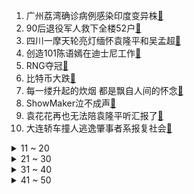 1. 广州荔湾确诊病例感染印度变异株[:link:](https://s.weibo.com/weibo?q=%23广州荔湾确诊病例感染印度变异株%23&Refer=top)
2. 90后退役军人救下全楼52户[:link:](https://s.weibo.com/weibo?q=%2390后退役军人救下全楼52户%23&Refer=top)
3. 四川一摩天轮亮灯缅怀袁隆平和吴孟超[:link:](https://s.weibo.com/weibo?q=%23四川一摩天轮亮灯缅怀袁隆平和吴孟超%23&Refer=top)
4. 创造101陈语嫣在迪士尼工作[:link:](https://s.weibo.com/weibo?q=%23创造101陈语嫣在迪士尼工作%23&Refer=top)
5. RNG夺冠[:link:](https://s.weibo.com/weibo?q=%23RNG夺冠%23&Refer=top)
6. 比特币大跌[:link:](https://s.weibo.com/weibo?q=%23比特币大跌%23&Refer=top)
7. 每一缕升起的炊烟 都是飘自人间的怀念[:link:](https://s.weibo.com/weibo?q=%23每一缕升起的炊烟%20都是飘自人间的怀念%23&Refer=top)
8. ShowMaker泣不成声[:link:](https://s.weibo.com/weibo?q=%23ShowMaker泣不成声%23&Refer=top)
9. 袁花花再也无法陪袁隆平听汇报了[:link:](https://s.weibo.com/weibo?q=%23袁花花再也无法陪袁隆平听汇报了%23&Refer=top)
10. 大连轿车撞人逃逸肇事者系报复社会[:link:](https://s.weibo.com/weibo?q=%23大连轿车撞人逃逸肇事者系报复社会%23&Refer=top)
<details>
<summary>11 ~ 20</summary>

11. 沈阳新增1例本土无症状[:link:](https://s.weibo.com/weibo?q=%23沈阳新增1例本土无症状%23&Refer=top)
12. 91秒追忆袁隆平[:link:](https://s.weibo.com/weibo?q=%2391秒追忆袁隆平%23&Refer=top)
13. 广州新增1例无症状感染者[:link:](https://s.weibo.com/weibo?q=%23广州新增1例无症状感染者%23&Refer=top)
14. Gala的卡莎[:link:](https://s.weibo.com/weibo?q=%23Gala的卡莎%23&Refer=top)
15. 生活家[:link:](https://s.weibo.com/weibo?q=%23生活家%23&Refer=top)
16. 薇娅李佳琦直播预告[:link:](https://s.weibo.com/weibo?q=%23薇娅李佳琦直播预告%23&Refer=top)
17. 纸厂纷纷停产[:link:](https://s.weibo.com/weibo?q=%23纸厂纷纷停产%23&Refer=top)
18. 苏芒说一天650伙食费不够[:link:](https://s.weibo.com/weibo?q=%23苏芒说一天650伙食费不够%23&Refer=top)
19. 真正嫁对人的爱情有多感人[:link:](https://s.weibo.com/weibo?q=%23真正嫁对人的爱情有多感人%23&Refer=top)
20. 为什么中国式父母不爱夸孩子[:link:](https://s.weibo.com/weibo?q=%23为什么中国式父母不爱夸孩子%23&Refer=top)
</details>
<details>
<summary>21 ~ 30</summary>

21. 原神[:link:](https://s.weibo.com/weibo?q=%23原神%23&Refer=top)
22. 汪苏泷情商[:link:](https://s.weibo.com/weibo?q=%23汪苏泷情商%23&Refer=top)
23. 谢谢你米哈游[:link:](https://s.weibo.com/weibo?q=%23谢谢你米哈游%23&Refer=top)
24. 没有人年年恨天临 但年年有人恨天临[:link:](https://s.weibo.com/weibo?q=%23没有人年年恨天临%20但年年有人恨天临%23&Refer=top)
25. 景甜 极限挑战[:link:](https://s.weibo.com/weibo?q=%23景甜%20极限挑战%23&Refer=top)
26. 天天向上[:link:](https://s.weibo.com/weibo?q=%23天天向上%23&Refer=top)
27. 湖人太阳冲突[:link:](https://s.weibo.com/weibo?q=%23湖人太阳冲突%23&Refer=top)
28. 五十公里桃花坞[:link:](https://s.weibo.com/weibo?q=%23五十公里桃花坞%23&Refer=top)
29. 保罗受伤[:link:](https://s.weibo.com/weibo?q=%23保罗受伤%23&Refer=top)
30. 甘肃山地马拉松事故21人遇难[:link:](https://s.weibo.com/weibo?q=%23甘肃山地马拉松事故21人遇难%23&Refer=top)
</details>
<details>
<summary>31 ~ 40</summary>

31. 外媒集体为袁隆平刷屏[:link:](https://s.weibo.com/weibo?q=%23外媒集体为袁隆平刷屏%23&Refer=top)
32. 王安宇范丞丞校服路透[:link:](https://s.weibo.com/weibo?q=%23王安宇范丞丞校服路透%23&Refer=top)
33. 哈里斯和文在寅握手后在裤子上擦手[:link:](https://s.weibo.com/weibo?q=%23哈里斯和文在寅握手后在裤子上擦手%23&Refer=top)
34. 牧羊人连救六名山地越野赛选手[:link:](https://s.weibo.com/weibo?q=%23牧羊人连救六名山地越野赛选手%23&Refer=top)
35. 太阳战胜湖人[:link:](https://s.weibo.com/weibo?q=%23太阳战胜湖人%23&Refer=top)
36. 实地探访山东曹县棺材小镇[:link:](https://s.weibo.com/weibo?q=%23实地探访山东曹县棺材小镇%23&Refer=top)
37. 明星社死时有多尴尬[:link:](https://s.weibo.com/weibo?q=%23明星社死时有多尴尬%23&Refer=top)
38. 全球最大铜生产商近40%产量面临风险[:link:](https://s.weibo.com/weibo?q=%23全球最大铜生产商近40%产量面临风险%23&Refer=top)
39. 法国发现极为罕见变异新冠病毒[:link:](https://s.weibo.com/weibo?q=%23法国发现极为罕见变异新冠病毒%23&Refer=top)
40. 深圳一学区房狂降662万元[:link:](https://s.weibo.com/weibo?q=%23深圳一学区房狂降662万元%23&Refer=top)
</details>
<details>
<summary>41 ~ 50</summary>

41. 顶楼第三季路透[:link:](https://s.weibo.com/weibo?q=%23顶楼第三季路透%23&Refer=top)
42. 比特币一天跌去4000美元[:link:](https://s.weibo.com/weibo?q=%23比特币一天跌去4000美元%23&Refer=top)
43. 詹姆斯受伤[:link:](https://s.weibo.com/weibo?q=%23詹姆斯受伤%23&Refer=top)
44. 李佳琦直播[:link:](https://s.weibo.com/weibo?q=%23李佳琦直播%23&Refer=top)
45. 中年危机到底可怕在哪里[:link:](https://s.weibo.com/weibo?q=%23中年危机到底可怕在哪里%23&Refer=top)
46. 央视主播问甘肃山地马拉松悲剧何以发生[:link:](https://s.weibo.com/weibo?q=%23央视主播问甘肃山地马拉松悲剧何以发生%23&Refer=top)
47. 江西一知名房地产商因债务纠纷被杀[:link:](https://s.weibo.com/weibo?q=%23江西一知名房地产商因债务纠纷被杀%23&Refer=top)
48. 因未戴口罩被盘查台湾男子砍警察[:link:](https://s.weibo.com/weibo?q=%23因未戴口罩被盘查台湾男子砍警察%23&Refer=top)
49. 官方回应饲养员被老虎袭击身亡[:link:](https://s.weibo.com/weibo?q=%23官方回应饲养员被老虎袭击身亡%23&Refer=top)
50. MSI[:link:](https://s.weibo.com/weibo?q=%23MSI%23&Refer=top)
</details>